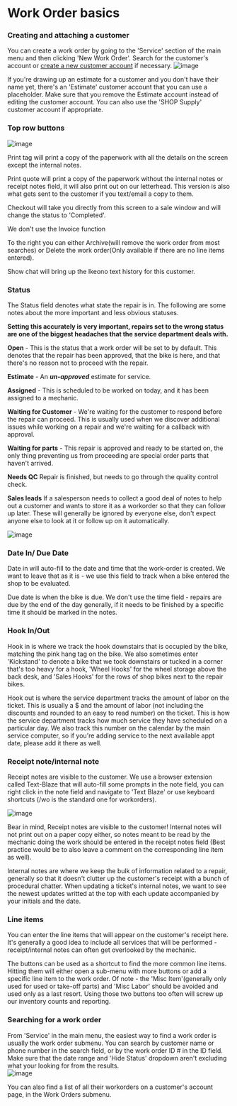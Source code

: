 # Work Order basics
### Creating and attaching a customer
You can create a work order by going to the 'Service' section of the main menu and then clicking 'New Work Order'. Search for the customer's account or [create a new customer account](attach.md) if necessary.
![image](images\CustProf2.png)

If you're drawing up an estimate for a customer and you don't have their name yet, there's an 'Estimate' customer account that you can use a placeholder. Make sure that you remove the Estimate account instead of editing the customer account. You can also use the 'SHOP Supply' customer account if appropriate.

### Top row buttons

![image](images\workorder1.png)

Print tag will print a copy of the paperwork with all the details on the screen except the internal notes. 

Print quote will print a copy of the paperwork without the internal notes or receipt notes field, it will also print out on our letterhead. This version is also what gets sent to the customer if you text/email a copy to them. 

Checkout will take you directly from this screen to a sale window and will change the status to 'Completed'. 

We don't use the Invoice function

To the right you can either Archive(will remove the work order from most searches) or Delete the work order(Only available if there are no line items entered).

Show chat will bring up the Ikeono text history for this customer.

### Status
The Status field denotes what state the repair is in. The following are some notes about the more important and less obvious statuses.

**Setting this accurately is very important, repairs set to the wrong status are one of the biggest headaches that the service department deals with.**

**Open** - This is the status that a work order will be set to by default. This denotes that the repair has been approved, that the bike is here, and that there's no reason not to proceed with the repair. 

**Estimate** - An ***un-approved*** estimate for service. 

**Assigned** - This is scheduled to be worked on today, and it has been assigned to a mechanic.

**Waiting for Customer** - We're waiting for the customer to respond before the repair can proceed. This is usually used when we discover additional issues while working on a repair and we're waiting for a callback with approval. 

**Waiting for parts** - This repair is approved and ready to be started on, the only thing preventing us from proceeding are special order parts that haven't arrived.

**Needs QC** Repair is finished, but needs to go through the quality control check.

**Sales leads** If a salesperson needs to collect a good deal of notes to help out a customer and wants to store it as a workorder so that they can follow up later. These will generally be ignored by everyone else, don't expect anyone else to look at it or follow up on it automatically. 



![image](images\workorder2.png)
### Date In/ Due Date
Date in will auto-fill to the date and time that the work-order is created. We want to leave that as it is - we use this field to track when a bike entered the shop to be evaluated. 

Due date is when the bike is due. We don't use the time field - repairs are due by the end of the day generally, if it needs to be finished by a specific time it should be marked in the notes.
### Hook In/Out
Hook in is where we track the hook downstairs that is occupied by the bike, matching the pink hang tag on the bike. We also sometimes enter 'Kickstand' to denote a bike that we took downstairs or tucked in a corner that's too heavy for a hook, 'Wheel Hooks' for the wheel storage above the back desk, and 'Sales Hooks' for the rows of shop bikes next to the repair bikes. 

Hook out is where the service department tracks the amount of labor on the ticket. This is usually a $ and the amount of labor (not including the discounts and rounded to an easy to read number) on the ticket. This is how the service department tracks how much service they have scheduled on a particular day. We also track this number on the calendar by the main service computer, so if you're adding service to the next available appt date, please add it there as well.

### Receipt note/internal note
Receipt notes are visible to the customer. We use a browser extension called Text-Blaze that will auto-fill some prompts in the note field, you can right click in the note field and navigate to 'Text Blaze' or use keyboard shortcuts (/wo is the standard one for workorders).

![image](images\workorder3.png)

Bear in mind, Receipt notes are visible to the customer! Internal notes will not print out on a paper copy either, so notes meant to be read by the mechanic doing the work should be entered in the receipt notes field (Best practice would be to also leave a comment on the corresponding line item as well).  

Internal notes are where we keep the bulk of information related to a repair, generally so that it doesn't clutter up the customer's receipt with a bunch of procedural chatter. When updating a ticket's internal notes, we want to see the newest updates writted at the top with each update accompanied by your initials and the date. 

### Line items
You can enter the line items that will appear on the customer's receipt here. It's generally a good idea to include all services that will be performed - receipt/internal notes can often get overlooked by the mechanic.

The buttons can be used as a shortcut to find the more common line items. Hitting them will either open a sub-menu with more buttons or add a specific line item to the work order. Of note - the 'Misc Item'(generally only used for used or take-off parts) and 'Misc Labor' should be avoided and used only as a last resort. Using those two buttons too often will screw up our inventory counts and reporting. 

### Searching for a work order
From 'Service' in the main menu, the easiest way to find a work order is usually the work order submenu. You can search by customer name or phone number in the search field, or by the work order ID # in the ID field. Make sure that the date range and 'Hide Status' dropdown aren't excluding what your looking for from the results.  
 ![image](images\workorder4.png)

You can also find a list of all their workorders on a customer's account page, in the Work Orders submenu.